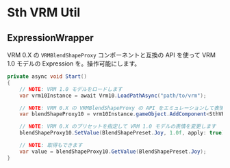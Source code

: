 # Sth VRM Util

## ExpressionWrapper

VRM 0.X の `VRMBlendShapeProxy` コンポーネントと互換の API を使って VRM 1.0 モデルの Expression を。操作可能にします。

```csharp
private async void Start()
{
    // NOTE: VRM 1.0 モデルをロードします
    var vrm10Instance = await Vrm10.LoadPathAsync("path/to/vrm");

    // NOTE: VRM 0.X の VRMBlendShapeProxy の API をエミュレーションして表情操作可能なコンポーネントを追加します
    var blendShapeProxy10 = vrm10Instance.gameObject.AddComponent<SthVRMBlendShapeProxy>();

    // NOTE: VRM 0.X のプリセットを指定して VRM 1.0 モデルの表情を変更します
    blendShapeProxy10.SetValue(BlendShapePreset.Joy, 1.0f, apply: true);

    // NOTE: 取得もできます
    var value = blendShapeProxy10.GetValue(BlendShapePreset.Joy);
}
```